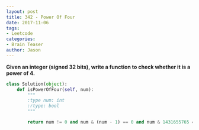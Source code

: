 ```yaml
---
layout: post
title: 342 - Power Of Four
date: 2017-11-06
tags:
- Leetcode
categories:
- Brain Teaser
author: Jason
---
```

**Given an integer (signed 32 bits), write a function to check whether it is a power of 4.**


```python
class Solution(object):
    def isPowerOfFour(self, num):
        """
        :type num: int
        :rtype: bool
        """

        return num != 0 and num & (num - 1) == 0 and num & 1431655765 == num
```
